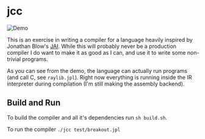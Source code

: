 # jcc

![Demo](breakout.gif)

This is an exercise in writing a compiler for a language heavily inspired by Jonathan Blow's
[JAI](https://www.youtube.com/watch?v=uZgbKrDEzAs). While this will probably never be a production compiler
I do want to make it as good as I can, and use it to write some non-trivial programs.

As you can see from the demo, the language can actually run programs (and call C, see `raylib.jpl`).
Right now everything is running inside the IR interpreter during compilation
(I'm still making the assembly backend).

## Build and Run

To build the compiler and all it's dependencies run `sh build.sh`.

To run the compiler `./jcc test/breakout.jpl`
